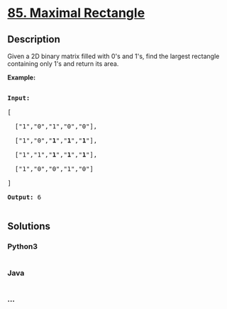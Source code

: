 # [85. Maximal Rectangle](https://leetcode.com/problems/maximal-rectangle)

## Description
<p>Given a 2D binary matrix filled with 0&#39;s and 1&#39;s, find the largest rectangle containing only 1&#39;s and return its area.</p>



<p><strong>Example:</strong></p>



<pre>

<strong>Input:</strong>

[

  [&quot;1&quot;,&quot;0&quot;,&quot;1&quot;,&quot;0&quot;,&quot;0&quot;],

  [&quot;1&quot;,&quot;0&quot;,&quot;<strong>1</strong>&quot;,&quot;<strong>1</strong>&quot;,&quot;<strong>1</strong>&quot;],

  [&quot;1&quot;,&quot;1&quot;,&quot;<strong>1</strong>&quot;,&quot;<strong>1</strong>&quot;,&quot;<strong>1</strong>&quot;],

  [&quot;1&quot;,&quot;0&quot;,&quot;0&quot;,&quot;1&quot;,&quot;0&quot;]

]

<strong>Output:</strong> 6

</pre>




## Solutions


<!-- tabs:start -->

### **Python3**

```python

```

### **Java**

```java

```

### **...**
```

```

<!-- tabs:end -->